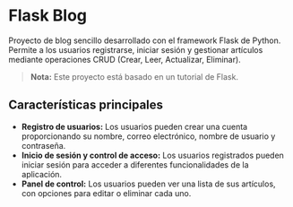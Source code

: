 # Flask Blog

Proyecto de blog sencillo desarrollado con el framework Flask de Python. Permite a los usuarios registrarse, iniciar sesión y gestionar artículos mediante operaciones CRUD (Crear, Leer, Actualizar, Eliminar).

> **Nota:** Este proyecto está basado en un tutorial de Flask.

## Características principales

- **Registro de usuarios:** Los usuarios pueden crear una cuenta proporcionando su nombre, correo electrónico, nombre de usuario y contraseña.
- **Inicio de sesión y control de acceso:** Los usuarios registrados pueden iniciar sesión para acceder a diferentes funcionalidades de la aplicación.
- **Panel de control:** Los usuarios pueden ver una lista de sus artículos, con opciones para editar o eliminar cada uno.
